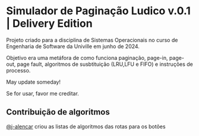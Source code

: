 # Simulador de Paginação Ludico v.0.1 | Delivery Edition

Projeto criado para a disciplina de Sistemas Operacionais no curso de Engenharia de Software da Univille em junho de 2024.

Objetivo era uma metáfora de como funciona paginação, page-in, page-out, page fault, algoritmos de susbtituição (LRU,LFU e FIFO) e instruções de processo.

May update someday! 

Se for usar, favor me creditar.

## Contribuição de algoritmos

[@j-alencar](https://github.com/j-alencar) criou as listas de algoritmos das rotas para os botões
